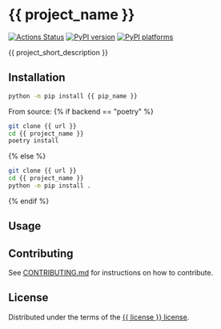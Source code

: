 # {{ project_name }}

[![Actions Status][actions-badge]][actions-link]
[![PyPI version][pypi-version]][pypi-link]
[![PyPI platforms][pypi-platforms]][pypi-link]

{{ project_short_description }}

## Installation

```bash
python -m pip install {{ pip_name }}
```

From source:
{% if backend == "poetry" %}
```bash 
git clone {{ url }}
cd {{ project_name }}
poetry install
```
{% else %}
```bash
git clone {{ url }}
cd {{ project_name }}
python -m pip install .
```
{% endif %}

## Usage


## Contributing

See [CONTRIBUTING.md](CONTRIBUTING.md) for instructions on how to contribute.

## License

Distributed under the terms of the [{{ license }} license](LICENSE).


<!-- prettier-ignore-start -->
[actions-badge]:            {{url}}/workflows/CI/badge.svg
[actions-link]:             {{url}}/actions
[pypi-link]:                https://pypi.org/project/{{project_name}}/
[pypi-platforms]:           https://img.shields.io/pypi/pyversions/{{project_name}}
[pypi-version]:             https://img.shields.io/pypi/v/{{project_name}}
<!-- prettier-ignore-end -->
